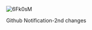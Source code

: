 ![6Fk0sM](https://github.com/user-attachments/assets/e3fab83f-0d84-446e-a353-62e13bd18a39)

Github Notification-2nd changes

